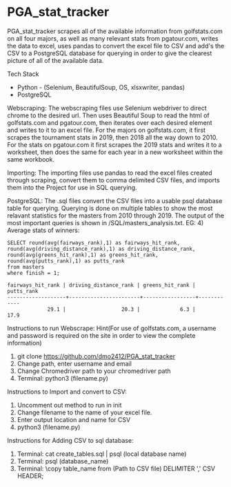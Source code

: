 # PGA_stat_tracker
PGA_stat_tracker scrapes all of the available information from golfstats.com on all four majors, as well as many relevant stats from pgatour.com,
writes the data to excel, uses pandas to convert the excel file to CSV and add's the CSV to a PostgreSQL database for querying in order to give the clearest
picture of all of the available data.

Tech Stack
* Python - (Selenium, BeautifulSoup, OS, xlsxwriter, pandas)
* PostgreSQL

Webscraping:
  The webscraping files use Selenium webdriver to direct chrome to the desired url. Then uses Beautiful Soup to read the html of golfstats.com and pgatour.com, 
  then iterates over each desired element and writes to it to an excel file. For the majors on golfstats.com, it first scrapes the tournament stats in 2019, then 2018
  all the way down to 2010. For the stats on pgatour.com it first scrapes the 2019 stats and writes it to a worksheet, then does the same for each year in a new 
  worksheet within the same workbook.
  
Importing:
  The importing files use pandas to read the excel files created through scraping, convert them to comma delimited CSV files, and imports them into the Project for 
  use in SQL querying.
  
PostgreSQL:
  The .sql files convert the CSV files into a usable psql database table for querying. Querying is done on multiple tables to show the most relavant statistics 
  for the masters from 2010 through 2019. The output of the most important queries is shown in /SQL/masters_analysis.txt. 
  EG:
    4) Average stats of winners:

    SELECT round(avg(fairways_rank),1) as fairways_hit_rank, round(avg(driving_distance_rank),1) as driving_distance_rank, round(avg(greens_hit_rank),1) as greens_hit_rank, round(avg(putts_rank),1) as putts_rank
    from masters
    where finish = 1;

    fairways_hit_rank | driving_distance_rank | greens_hit_rank | putts_rank 
    -------------------+-----------------------+-----------------+------------
                 29.1 |                  20.3 |             6.3 |       17.9


Instructions to run Webscrape: Hint(For use of golfstats.com, a username and password is required on the site in order to view the complete information)
  1) git clone https://github.com/dmo2412/PGA_stat_tracker
  2) Change path, enter username and email
  3) Change Chromedriver path to your chromedriver path
  4) Terminal: python3 (filename.py)

Instructions to Import and convert to CSV:
  1) Uncomment out method to run in init
  2) Change filename to the name of your excel file.
  3) Enter output location and name for CSV
  4) python3 (filename.py)
  
Instructions for Adding CSV to sql database:
  1) Terminal: cat create_tables.sql | psql (local database name)
  2) Terminal: psql (database_name)
  3) Terminal: \copy table_name from (Path to CSV file) DELIMITER ',' CSV HEADER;

  
  
